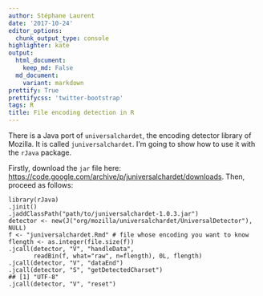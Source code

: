 ```yaml
---
author: Stéphane Laurent
date: '2017-10-24'
editor_options:
  chunk_output_type: console
highlighter: kate
output:
  html_document:
    keep_md: False
  md_document:
    variant: markdown
prettify: True
prettifycss: 'twitter-bootstrap'
tags: R
title: File encoding detection in R
---
```


There is a Java port of `universalchardet`, the encoding detector
library of Mozilla. It is called `juniversalchardet`. I'm going to show
how to use it with the `rJava` package.

Firstly, download the `jar` file here:
<https://code.google.com/archive/p/juniversalchardet/downloads>. Then,
proceed as follows:

``` {.r}
library(rJava)
.jinit()
.jaddClassPath("path/to/juniversalchardet-1.0.3.jar")
detector <- new(J("org/mozilla/universalchardet/UniversalDetector"), NULL)
f <- "juniversalchardet.Rmd" # file whose encoding you want to know
flength <- as.integer(file.size(f))
.jcall(detector, "V", "handleData",
       readBin(f, what="raw", n=flength), 0L, flength)
.jcall(detector, "V", "dataEnd")
.jcall(detector, "S", "getDetectedCharset")
## [1] "UTF-8"
.jcall(detector, "V", "reset")
```
